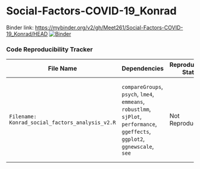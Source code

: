 # Social-Factors-COVID-19_Konrad
Binder link: https://mybinder.org/v2/gh/Meet261/Social-Factors-COVID-19_Konrad/HEAD
[![Binder](https://mybinder.org/badge_logo.svg)](https://mybinder.org/v2/gh/Meet261/Social-Factors-COVID-19_Konrad/HEAD)

### Code Reproducibility Tracker

| **File Name**                         | **Dependencies**                                                                                                                | **Reproducibility Status** | **Issue/Obstacle**                                                                                                                                                                                                                                           |
|---------------------------------------|----------------------------------------------------------------------------------------------------------------------------------|----------------------------|---------------------------------------------------------------------------------------------------------------------------------------------------------------------------------------------------------------------------------------------------------------|
| `Filename: Konrad_social_factors_analysis_v2.R` | `compareGroups`, `psych`, `lme4`, `emmeans`, `robustlmm`, `sjPlot`, `performance`, `ggeffects`, `ggplot2`, `ggnewscale`, `see`    | Not Reproducible            | The title and author lines (`title` and `author`) at the top of the script are not commented out, which causes execution errors.                                                                                                                               |
